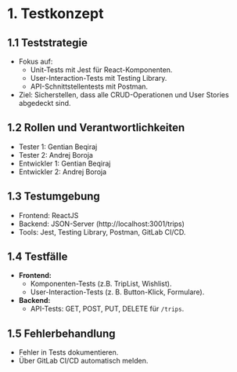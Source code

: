 # 1. Testkonzept

## 1.1 Teststrategie
- Fokus auf:
  - Unit-Tests mit Jest für React-Komponenten.
  - User-Interaction-Tests mit Testing Library.
  - API-Schnittstellentests mit Postman.
- Ziel: Sicherstellen, dass alle CRUD-Operationen und User Stories abgedeckt sind.

## 1.2 Rollen und Verantwortlichkeiten
- Tester 1: Gentian Beqiraj
- Tester 2: Andrej Boroja
- Entwickler 1: Gentian Beqiraj
- Entwickler 2: Andrej Boroja

## 1.3 Testumgebung
- Frontend: ReactJS
- Backend: JSON-Server (http://localhost:3001/trips)
- Tools: Jest, Testing Library, Postman, GitLab CI/CD.

## 1.4 Testfälle
- **Frontend:**
  - Komponenten-Tests (z.B. TripList, Wishlist).
  - User-Interaction-Tests (z. B. Button-Klick, Formulare).
- **Backend:**
  - API-Tests: GET, POST, PUT, DELETE für `/trips`.

## 1.5 Fehlerbehandlung
- Fehler in Tests dokumentieren.
- Über GitLab CI/CD automatisch melden.
